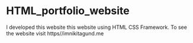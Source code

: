 # HTML_portfolio_website
I developed this website this website using HTML CSS Framework. To see the website visit https//imnikitagund.me
